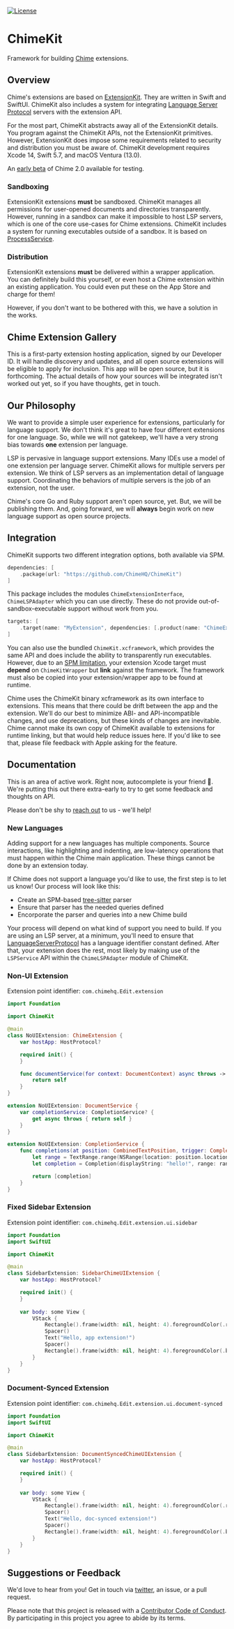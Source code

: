 [![License][license badge]][license]

# ChimeKit
Framework for building [Chime](https://www.chimehq.com) extensions.

## Overview

Chime's extensions are based on [ExtensionKit](https://developer.apple.com/documentation/extensionkit). They are written in Swift and SwiftUI. ChimeKit also includes a system for integrating [Language Server Protocol](https://microsoft.github.io/language-server-protocol/) servers with the extension API.

For the most part, ChimeKit abstracts away all of the ExtensionKit details. You program against the ChimeKit APIs, not the ExtensionKit primitives. However, ExtensionKit does impose some requirements related to security and distribution you must be aware of. ChimeKit development requires Xcode 14, Swift 5.7, and macOS Ventura (13.0).

An [early beta](https://updates.chimehq.com/com.chimehq.Edit/117/Chime.app.zip) of Chime 2.0 available for testing.

### Sandboxing

ExtensionKit extensions **must** be sandboxed. ChimeKit manages all permissions for user-opened documents and directories transparently. However, running in a sandbox can make it impossible to host LSP servers, which is one of the core use-cases for Chime extensions. ChimeKit includes a system for running executables outside of a sandbox. It is based on [ProcessService](https://github.com/ChimeHQ/ProcessService).

### Distribution

ExtensionKit extensions **must** be delivered within a wrapper application. You can definitely build this yourself, or even host a Chime extension within an existing application. You could even put these on the App Store and charge for them!

However, if you don't want to be bothered with this, we have a solution in the works.

## Chime Extension Gallery

This is a first-party extension hosting application, signed by our Developer ID. It will handle discovery and updates, and all open source extensions will be eligible to apply for inclusion. This app will be open source, but it is forthcoming. The actual details of how your sources will be integrated isn't worked out yet, so if you have thoughts, get in touch.

## Our Philosophy

We want to provide a simple user experience for extensions, particularly for language support. We don't think it's great to have four different extensions for one language. So, while we will not gatekeep, we'll have a very strong bias towards **one** extension per language.

LSP is pervasive in language support extensions. Many IDEs use a model of one extension per language server. ChimeKit allows for multiple servers per extension. We think of LSP servers as an implementation detail of language support. Coordinating the behaviors of multiple servers is the job of an extension, not the user.

Chime's core Go and Ruby support aren't open source, yet. But, we will be publishing them. And, going forward, we will **always** begin work on new language support as open source projects.

## Integration

ChimeKit supports two different integration options, both available via SPM.

```swift
dependencies: [
    .package(url: "https://github.com/ChimeHQ/ChimeKit")
]
```

This package includes the modules `ChimeExtensionInterface`, `ChimeLSPAdapter` which you can use directly. These do not provide out-of-sandbox-executable support without work from you.

```swift
targets: [
    .target(name: "MyExtension", dependencies: [.product(name: "ChimeExtensionInterface", package: "ChimeKit")]),
]
```

You can also use the bundled `ChimeKit.xcframework`, which provides the same API and does include the ability to transparently run executables. However, due to an [SPM limitation](https://github.com/apple/swift-package-manager/issues/4449), your extension Xcode target must **depend** on `ChimeKitWrapper` but **link** against the framework. The framework must also be copied into your extension/wrapper app to be found at runtime.

Chime uses the ChimeKit binary xcframework as its own interface to extensions. This means that there could be drift between the app and the extension. We'll do our best to minimize ABI- and API-incompatible changes, and use deprecations, but these kinds of changes are inevitable. Chime cannot make its own copy of ChimeKit available to extensions for runtime linking, but that would help reduce issues here. If you'd like to see that, please file feedback with Apple asking for the feature.

## Documentation

This is an area of active work. Right now, autocomplete is your friend 🥴. We're putting this out there extra-early to try to get some feedback and thoughts on API.

Please don't be shy to [reach out](https://www.chimehq.com/contact) to us - we'll help!

### New Languages

Adding support for a new languages has multiple components. Source interactions, like highlighting and indenting, are low-latency operations that must happen within the Chime main application. These things cannot be done by an extension today.

If Chime does not support a language you'd like to use, the first step is to let us know! Our process will look like this:

- Create an SPM-based [tree-sitter](https://github.com/ChimeHQ/SwiftTreeSitter#language-parsers) parser
- Ensure that parser has the needed queries defined
- Encorporate the parser and queries into a new Chime build

Your process will depend on what kind of support you need to build. If you are using an LSP server, at a minimum, you'll need to ensure that [LanguageServerProtocol](https://github.com/ChimeHQ/LanguageServerProtocol) has a language identifier constant defined. After that, your extension does the rest, most likely by making use of the `LSPService` API within the `ChimeLSPAdapter` module of ChimeKit.

### Non-UI Extension

Extension point identifier: `com.chimehq.Edit.extension`

```swift
import Foundation

import ChimeKit

@main
class NoUIExtension: ChimeExtension {
    var hostApp: HostProtocol?

    required init() {
    }

    func documentService(for context: DocumentContext) async throws -> DocumentService? {
        return self
    }
}

extension NoUIExtension: DocumentService {
    var completionService: CompletionService? {
        get async throws { return self }
    }
}

extension NoUIExtension: CompletionService {
    func completions(at position: CombinedTextPosition, trigger: CompletionTrigger) async throws -> [Completion] {
        let range = TextRange.range(NSRange(location: position.location, length: 0))
        let completion = Completion(displayString: "hello!", range: range, fragments: [])

        return [completion]
    }
}
```

### Fixed Sidebar Extension

Extension point identifier: `com.chimehq.Edit.extension.ui.sidebar`

```swift
import Foundation
import SwiftUI

import ChimeKit

@main
class SidebarExtension: SidebarChimeUIExtension {
    var hostApp: HostProtocol?

    required init() {
    }
    
    var body: some View {
        VStack {
            Rectangle().frame(width: nil, height: 4).foregroundColor(.red)
            Spacer()
            Text("Hello, app extension!")
            Spacer()
            Rectangle().frame(width: nil, height: 4).foregroundColor(.blue)
        }
    }
}
```

### Document-Synced Extension

Extension point identifier: `com.chimehq.Edit.extension.ui.document-synced`

```swift
import Foundation
import SwiftUI

import ChimeKit

@main
class SidebarExtension: DocumentSyncedChimeUIExtension {
    var hostApp: HostProtocol?

    required init() {
    }
    
    var body: some View {
        VStack {
            Rectangle().frame(width: nil, height: 4).foregroundColor(.red)
            Spacer()
            Text("Hello, doc-synced extension!")
            Spacer()
            Rectangle().frame(width: nil, height: 4).foregroundColor(.blue)
        }
    }
}
```

## Suggestions or Feedback

We'd love to hear from you! Get in touch via [twitter](https://twitter.com/chimehq), an issue, or a pull request.

Please note that this project is released with a [Contributor Code of Conduct](CODE_OF_CONDUCT.md). By participating in this project you agree to abide by its terms.

[license]: https://opensource.org/licenses/BSD-3-Clause
[license badge]: https://img.shields.io/github/license/ChimeHQ/SwiftTreeSitter
